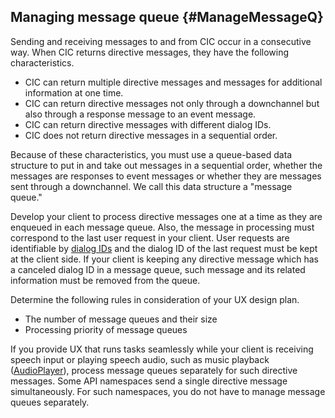 ## Managing message queue {#ManageMessageQ}

Sending and receiving messages to and from CIC occur in a consecutive way. When CIC returns directive messages, they have the following characteristics.
* CIC can return multiple directive messages and messages for additional information at one time.
* CIC can return directive messages not only through a downchannel but also through a response message to an event message.
* CIC can return directive messages with different dialog IDs.
* CIC does not return directive messages in a sequential order.

Because of these characteristics, you must use a queue-based data structure to put in and take out messages in a sequential order, whether the messages are responses to event messages or whether they are messages sent through a downchannel. We call this data structure a "message queue."

Develop your client to process directive messages one at a time as they are enqueued in each message queue. Also, the message in processing must correspond to the last user request in your client. User requests are identifiable by [dialog IDs](/CIC/CIC_Overview.md#DialogModel) and the dialog ID of the last request must be kept at the client side. If your client is keeping any directive message which has a canceled dialog ID in a message queue, such message and its related information must be removed from the queue.

Determine the following rules in consideration of your UX design plan.
* The number of message queues and their size
* Processing priority of message queues

If you provide UX that runs tasks seamlessly while your client is receiving speech input or playing speech audio, such as music playback ([AudioPlayer](/CIC/References/CICInterface/AudioPlayer.md)), process message queues separately for such directive messages. Some API namespaces send a single directive message simultaneously. For such namespaces, you do not have to manage message queues separately.
